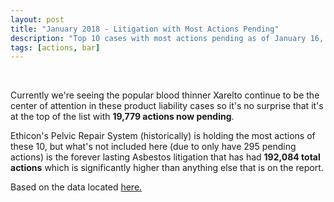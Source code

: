 ```yaml
---
layout: post
title: "January 2018 - Litigation with Most Actions Pending"
description: "Top 10 cases with most actions pending as of January 16, 2018."
tags: [actions, bar]
---
```


<canvas id="bar" width="400" height="200"></canvas>


<script>
var ctx = document.querySelector("#bar");
var myChart = new Chart(ctx, {
  type: 'bar',
  data: {
    labels: ["Xarelto", "Ethicon", "DePuy", "Boston Scientific", "Testosterone", "Talcum Powder", "Oil Spill", "Bair Hugger ", "Taxotere", "Cook IVC"],
    datasets: [{
      label: 'Actions Now Pending',
      data: [19779, 13825, 9313, 6450, 6152, 5117, 4360, 4215, 4132, 3636],
      backgroundColor: 'rgba(255, 99, 132, 1)',
      borderColor: 'rgba(255, 99, 132, 1)'
    }, {
      label: 'Total Actions Historical',
      data: [20801, 39638, 9461, 25393, 7583, 5132, 6048, 4414, 4239, 3698],
      backgroundColor: 'rgba(54, 162, 235, .2)',
      borderColor: 'rgba(54, 162, 235, 1)'
    }]
  },
  options: {
    scaleShowValues: true,

    ticks: {
      autoSkip: false
    },
    scales: {
      xAxes: [{
        stacked: true
      }],
      yAxes: [{
        stacked: false
      }]
    }
  }
});
</script>

<br>
<p>Currently we're seeing the popular blood thinner Xarelto continue to be the center of attention in these product liability cases so it's no surprise that it's at the top of the list with <strong>19,779 actions now pending</strong>.</p>

<p>Ethicon's Pelvic Repair System (historically) is holding the most actions of these 10, but what's not included here (due to only have 295 pending actions) is the forever lasting Asbestos litigation that has had <strong>192,084 total actions</strong> which is significantly higher than anything else that is on the report.</p>
Based on the data located <a href="http://www.jpml.uscourts.gov/sites/jpml/files/Pending_MDL_Dockets_By_Actions_Pending-January-16-2018.pdf">here.</a>

